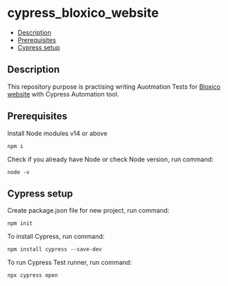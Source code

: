 # cypress_bloxico_website

- [Description](#description)
- [Prerequisites](#prerequisites)
- [Cypress setup](#Cypress-setup)
  
## Description

This repository purpose is practising writing Auotmation Tests for [Bloxico website](https://bloxico.com/) with Cypress Automation tool.

## Prerequisites

Install Node modules v14 or above
```
npm i 
```
Check if you already have Node or check Node version, run command: 
```
node -v
```

## Cypress setup

Create package.json file for new project, run command:
```
npm init
```
To install Cypress, run command:
```
npm install cypress --save-dev
```

To run Cypress Test runner, run command:
```
npx cypress open
```
